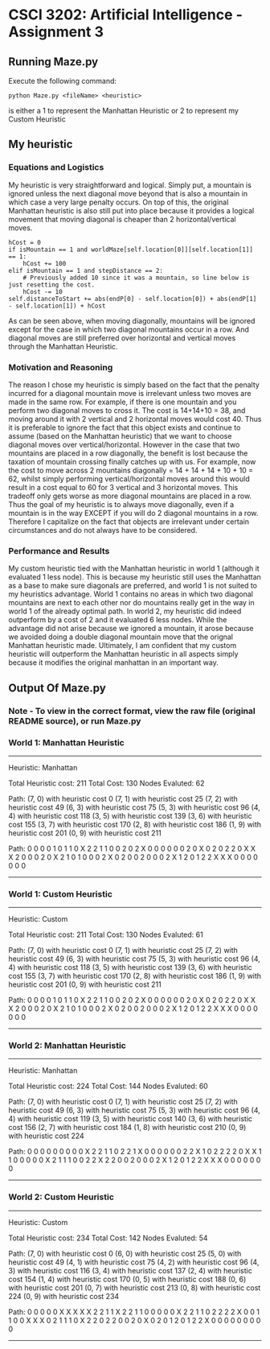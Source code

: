 # CSCI 3202: Artificial Intelligence - Assignment 3
## Running Maze.py
Execute the following command:
```
python Maze.py <fileName> <heuristic>
```
<heuristic> is either a 1 to represent the Manhattan Heuristic 
or 2 to represent my Custom Heuristic


## My heuristic
### Equations and Logistics
My heuristic is very straightforward and logical. Simply put, a mountain is ignored
unless the next diagonal move beyond that is also a mountain in which case a very 
large penalty occurs. On top of this, the original Manhattan heuristic is also 
still put into place because it provides a logical movement that moving diagonal is 
cheaper than 2 horizontal/vertical moves.
```
hCost = 0
if isMountain == 1 and worldMaze[self.location[0]][self.location[1]] == 1:
	hCost += 100
elif isMountain == 1 and stepDistance == 2:
	# Previously added 10 since it was a mountain, so line below is just resetting the cost.
	hCost -= 10
self.distanceToStart += abs(endP[0] - self.location[0]) + abs(endP[1] - self.location[1]) + hCost
```
As can be seen above, when moving diagonally, mountains will be ignored except for the case
in which two diagonal mountains occur in a row. And diagonal moves are still preferred over
horizontal and vertical moves through the Manhattan Heuristic.

### Motivation and Reasoning
The reason I chose my heuristic is simply based on the fact that the penalty incurred
for a diagonal mountain move is irrelevant unless two moves are made in the same row.
For example, if there is one mountain and you perform two diagonal moves to cross it. 
The cost is 14+14+10 = 38, and moving around it with 2 vertical and 2 horizontal moves
would cost 40. Thus it is preferable to ignore the fact that this object exists and continue
to assume (based on the Manhattan heuristic) that we want to choose diagonal moves over
vertical/horizontal. However in the case that two mountains are placed in a row diagonally,
the benefit is lost because the taxation of mountain crossing finally catches up with us. 
For example, now the cost to move across 2 mountains diagonally = 14 + 14 + 14 + 10 + 10 = 62,
whilst simply performing vertical/horizontal moves around this would result in a cost equal to 
60 for 3 vertical and 3 horizontal moves. This tradeoff only gets worse as more diagonal mountains
are placed in a row. Thus the goal of my heuristic is to always move diagonally, even if a
mountain is in the way EXCEPT if you will do 2 diagonal mountains in a row. Therefore I capitalize 
on the fact that objects are irrelevant under certain circumstances and do not always
have to be considered.

### Performance and Results
My custom heuristic tied with the Manhattan heuristic in world 1 (although it evaluated 1 less node).
This is because my heuristic still uses the Manhattan as a base to make sure diagonals are preferred, and
world 1 is not suited to my heuristics advantage. World 1 contains no areas in which two diagonal mountains
are next to each other nor do mountains really get in the way in world 1 of the already optimal path. In world 2, my heuristic did indeed outperform by a cost of 2 and it evaluated 6 less nodes. While the advantage did
not arise because we ignored a mountain, it arose because we avoided doing a double diagonal mountain move
that the orignal Manhattan heuristic made. Ultimately, I am confident that my custom heuristic will outperform
the Manhattan heuristic in all aspects simply because it modifies the original manhattan in an important way.


## Output Of Maze.py
### Note - To view in the correct format, view the raw file (original README source), or run Maze.py

### World 1: Manhattan Heuristic
-----------------------------------

Heuristic: Manhattan

Total Heuristic cost:  211
Total Cost:  130
Nodes Evaluted:  62

Path:
(7, 0) with heuristic cost 0
(7, 1) with heuristic cost 25
(7, 2) with heuristic cost 49
(6, 3) with heuristic cost 75
(5, 3) with heuristic cost 96
(4, 4) with heuristic cost 118
(3, 5) with heuristic cost 139
(3, 6) with heuristic cost 155
(3, 7) with heuristic cost 170
(2, 8) with heuristic cost 186
(1, 9) with heuristic cost 201
(0, 9) with heuristic cost 211

Path:
0 0 0 0 1 0 1 1 0 X
2 2 1 1 0 0 2 0 2 X
0 0 0 0 0 0 2 0 X 0
2 0 2 2 0 X X X 2 0
0 0 2 0 X 2 1 0 1 0
0 0 2 X 0 2 0 0 2 0
0 0 2 X 1 2 0 1 2 2
X X X 0 0 0 0 0 0 0

-----------------------------------



### World 1: Custom Heuristic
-----------------------------------

Heuristic: Custom

Total Heuristic cost:  211
Total Cost:  130
Nodes Evaluted:  61

Path:
(7, 0) with heuristic cost 0
(7, 1) with heuristic cost 25
(7, 2) with heuristic cost 49
(6, 3) with heuristic cost 75
(5, 3) with heuristic cost 96
(4, 4) with heuristic cost 118
(3, 5) with heuristic cost 139
(3, 6) with heuristic cost 155
(3, 7) with heuristic cost 170
(2, 8) with heuristic cost 186
(1, 9) with heuristic cost 201
(0, 9) with heuristic cost 211

Path:
0 0 0 0 1 0 1 1 0 X
2 2 1 1 0 0 2 0 2 X
0 0 0 0 0 0 2 0 X 0
2 0 2 2 0 X X X 2 0
0 0 2 0 X 2 1 0 1 0
0 0 2 X 0 2 0 0 2 0
0 0 2 X 1 2 0 1 2 2
X X X 0 0 0 0 0 0 0

-----------------------------------



### World 2: Manhattan Heuristic
-----------------------------------

Heuristic: Manhattan

Total Heuristic cost:  224
Total Cost:  144
Nodes Evaluted:  60

Path:
(7, 0) with heuristic cost 0
(7, 1) with heuristic cost 25
(7, 2) with heuristic cost 49
(6, 3) with heuristic cost 75
(5, 3) with heuristic cost 96
(4, 4) with heuristic cost 119
(3, 5) with heuristic cost 140
(3, 6) with heuristic cost 156
(2, 7) with heuristic cost 184
(1, 8) with heuristic cost 210
(0, 9) with heuristic cost 224

Path:
0 0 0 0 0 0 0 0 0 X
2 2 1 1 0 2 2 1 X 0
0 0 0 0 0 2 2 X 1 0
2 2 2 2 0 X X 1 1 0
0 0 0 0 X 2 1 1 1 0
0 2 2 X 2 2 0 0 2 0
0 0 2 X 1 2 0 1 2 2
X X X 0 0 0 0 0 0 0

-----------------------------------



### World 2: Custom Heuristic
-----------------------------------

Heuristic: Custom

Total Heuristic cost:  234
Total Cost:  142
Nodes Evaluted:  54

Path:
(7, 0) with heuristic cost 0
(6, 0) with heuristic cost 25
(5, 0) with heuristic cost 49
(4, 1) with heuristic cost 75
(4, 2) with heuristic cost 96
(4, 3) with heuristic cost 116
(3, 4) with heuristic cost 137
(2, 4) with heuristic cost 154
(1, 4) with heuristic cost 170
(0, 5) with heuristic cost 188
(0, 6) with heuristic cost 201
(0, 7) with heuristic cost 213
(0, 8) with heuristic cost 224
(0, 9) with heuristic cost 234

Path:
0 0 0 0 0 X X X X X
2 2 1 1 X 2 2 1 1 0
0 0 0 0 X 2 2 1 1 0
2 2 2 2 X 0 0 1 1 0
0 X X X 0 2 1 1 1 0
X 2 2 0 2 2 0 0 2 0
X 0 2 0 1 2 0 1 2 2
X 0 0 0 0 0 0 0 0 0

-----------------------------------